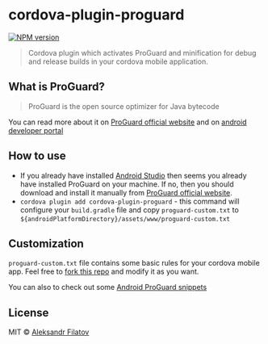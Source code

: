 # cordova-plugin-proguard

[![NPM version][npm-image]][npm-url]

> Cordova plugin which activates ProGuard and minification for debug and release builds in your cordova mobile application.

## What is ProGuard?

> ProGuard is the open source optimizer for Java bytecode

You can read more about it on [ProGuard official website](https://www.guardsquare.com/en/proguard) and on [android developer portal](https://developer.android.com/studio/build/shrink-code.html)

## How to use

- If you already have installed [Android Studio](https://developer.android.com/studio/index.html) then seems you already have installed ProGuard on your machine. If no, then  you should download and install it manually from [ProGuard official website](https://www.guardsquare.com/en/proguard).
- ```cordova plugin add cordova-plugin-proguard``` - this command will configure your `build.gradle` file and copy `proguard-custom.txt` to `${androidPlatformDirectory}/assets/www/proguard-custom.txt`

## Customization

`proguard-custom.txt` file contains some basic rules for your cordova mobile app. Feel free to [fork this repo](https://github.com/greybax/cordova-plugin-proguard/fork) and modify it as you want. 

You can also to check out some [Android ProGuard snippets](https://github.com/krschultz/android-proguard-snippets)

## License

MIT © [Aleksandr Filatov](https://alfilatov.com)

[npm-url]: https://npmjs.org/package/cordova-plugin-proguard
[npm-image]: https://img.shields.io/npm/v/cordova-plugin-proguard.svg
